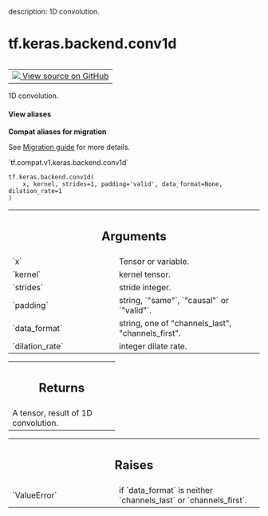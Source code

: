 description: 1D convolution.

<div itemscope itemtype="http://developers.google.com/ReferenceObject">
<meta itemprop="name" content="tf.keras.backend.conv1d" />
<meta itemprop="path" content="Stable" />
</div>

# tf.keras.backend.conv1d

<!-- Insert buttons and diff -->

<table class="tfo-notebook-buttons tfo-api nocontent" align="left">
<td>
  <a target="_blank" href="https://github.com/tensorflow/tensorflow/blob/r2.3/tensorflow/python/keras/backend.py#L5024-L5072">
    <img src="https://www.tensorflow.org/images/GitHub-Mark-32px.png" />
    View source on GitHub
  </a>
</td>
</table>



1D convolution.

<section class="expandable">
  <h4 class="showalways">View aliases</h4>
  <p>
<b>Compat aliases for migration</b>
<p>See
<a href="https://www.tensorflow.org/guide/migrate">Migration guide</a> for
more details.</p>
<p>`tf.compat.v1.keras.backend.conv1d`</p>
</p>
</section>

<pre class="devsite-click-to-copy prettyprint lang-py tfo-signature-link">
<code>tf.keras.backend.conv1d(
    x, kernel, strides=1, padding='valid', data_format=None, dilation_rate=1
)
</code></pre>



<!-- Placeholder for "Used in" -->


<!-- Tabular view -->
 <table class="responsive fixed orange">
<colgroup><col width="214px"><col></colgroup>
<tr><th colspan="2"><h2 class="add-link">Arguments</h2></th></tr>

<tr>
<td>
`x`
</td>
<td>
Tensor or variable.
</td>
</tr><tr>
<td>
`kernel`
</td>
<td>
kernel tensor.
</td>
</tr><tr>
<td>
`strides`
</td>
<td>
stride integer.
</td>
</tr><tr>
<td>
`padding`
</td>
<td>
string, `"same"`, `"causal"` or `"valid"`.
</td>
</tr><tr>
<td>
`data_format`
</td>
<td>
string, one of "channels_last", "channels_first".
</td>
</tr><tr>
<td>
`dilation_rate`
</td>
<td>
integer dilate rate.
</td>
</tr>
</table>



<!-- Tabular view -->
 <table class="responsive fixed orange">
<colgroup><col width="214px"><col></colgroup>
<tr><th colspan="2"><h2 class="add-link">Returns</h2></th></tr>
<tr class="alt">
<td colspan="2">
A tensor, result of 1D convolution.
</td>
</tr>

</table>



<!-- Tabular view -->
 <table class="responsive fixed orange">
<colgroup><col width="214px"><col></colgroup>
<tr><th colspan="2"><h2 class="add-link">Raises</h2></th></tr>

<tr>
<td>
`ValueError`
</td>
<td>
if `data_format` is neither `channels_last` or
`channels_first`.
</td>
</tr>
</table>

